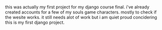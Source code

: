 this was actually my first project for my django course final.
i've already created accounts for a few of my souls game characters. mostly to check if the wesite works.
it still needs alot of work but i am quiet proud concidering this is my first django project.
